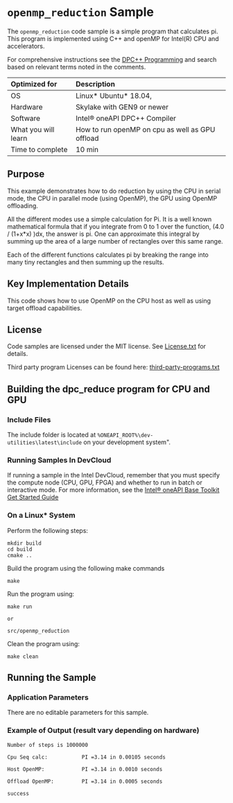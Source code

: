﻿# `openmp_reduction` Sample

The `openmp_reduction` code sample is a simple program that calculates pi.  This program is implemented using C++ and openMP for Intel(R) CPU and accelerators.

For comprehensive instructions see the [DPC++ Programming](https://software.intel.com/en-us/oneapi-programming-guide) and search based on relevant terms noted in the comments.


| Optimized for                     | Description
|:---                               |:--- 
| OS	                  | Linux* Ubuntu* 18.04, 
| Hardware	            | Skylake with GEN9 or newer
| Software	            | Intel&reg; oneAPI DPC++ Compiler
| What you will learn   | How to run openMP on cpu as well as GPU offload 
| Time to complete      | 10 min

## Purpose 
This example demonstrates how to do reduction by using the CPU in serial mode, the CPU in parallel mode (using OpenMP), the GPU using OpenMP offloading. 

All the different modes use a simple calculation for Pi. It is a well known mathematical formula that if you integrate from 0 to 1 over the function, (4.0 / (1+x*x) )dx, the answer is pi. One can approximate this integral by summing up the area of a large number of rectangles over this same range.  

Each of the different functions calculates pi by breaking the range into many tiny rectangles and then summing up the results. 

## Key Implementation Details
This code shows how to use OpenMP on the CPU host as well as using target offload capabilities. 

## License
Code samples are licensed under the MIT license. See [License.txt](https://github.com/oneapi-src/oneAPI-samples/blob/master/License.txt) for details.

Third party program Licenses can be found here: [third-party-programs.txt](https://github.com/oneapi-src/oneAPI-samples/blob/master/third-party-programs.txt)

## Building the dpc_reduce program for CPU and GPU

### Include Files  
The include folder is located at `%ONEAPI_ROOT%\dev-utilities\latest\include` on your development system".  

### Running Samples In DevCloud
If running a sample in the Intel DevCloud, remember that you must specify the compute node (CPU, GPU, FPGA) and whether to run in batch or interactive mode. For more information, see the [Intel&reg; oneAPI Base Toolkit Get Started Guide](https://devcloud.intel.com/oneapi/get-started/base-toolkit/)

### On a Linux* System
Perform the following steps:
```
mkdir build 
cd build 
cmake ..
```
Build the program using the following make commands 
```
make
```
Run the program using:
```
make run
``` 
    or 
```
src/openmp_reduction
``` 
Clean the program using:
```
make clean
```

## Running the Sample

### Application Parameters
There are no editable parameters for this sample.

### Example of Output (result vary depending on hardware)

```
Number of steps is 1000000

Cpu Seq calc:           PI =3.14 in 0.00105 seconds

Host OpenMP:            PI =3.14 in 0.0010 seconds

Offload OpenMP:         PI =3.14 in 0.0005 seconds

success
```